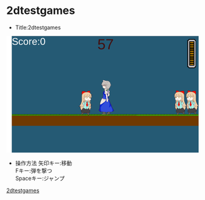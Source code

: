 # 2dtestgames
- Title:2dtestgames

![スクリーンショット](https://github.com/nitrx/2dtestgames/blob/gh-pages/sss.png?raw=true "サンプル")

- 操作方法
矢印キー:移動  
Fキー:弾を撃つ  
Spaceキー:ジャンプ  

[2dtestgames](https://nitrx.github.io/2dtestgames/)
